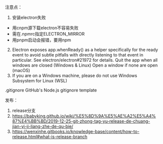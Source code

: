 注意点：
1. 安装electron失败
- 用cnpm源下载electron不容易失败
- 需在.npmrc指定ELECTRON_MIRROR
- 用pnpm启动会报错，要用npm
2.  Electron exposes app.whenReady() as a helper specifically for the ready event to avoid subtle pitfalls with directly listening to that event in particular. See electron/electron#21972 for details.
Quit the app when all windows are closed (Windows & Linux)
Open a window if none are open (macOS)
3. If you are on a Windows machine, please do not use Windows Subsystem for Linux (WSL)


.gitignore
GitHub's Node.js gitignore template 

发布：
1. release分支
2. https://babyking.github.io/wiki/%E5%8D%9A%E5%AE%A2%E5%A4%87%E4%BB%BD/2019-12-25-git-zhong-tag-yu-release-de-chuang-jian-yi-ji-liang-zhe-de-qu-bie/
3. https://wenxinhe.gitbooks.io/knowledge-base/content/how-to-release.html#what-is-release-branch